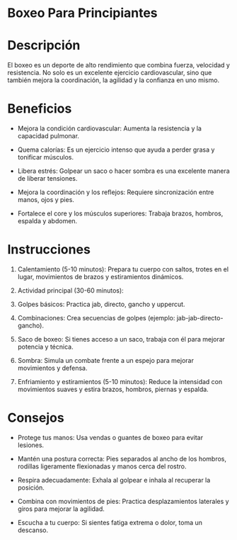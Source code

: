 # Boxeo Para Principiantes

# Descripción
El boxeo es un deporte de alto rendimiento que combina fuerza, velocidad y resistencia. No solo es un excelente ejercicio cardiovascular, sino que también mejora la coordinación, la agilidad y la confianza en uno mismo.

# Beneficios
- Mejora la condición cardiovascular: Aumenta la resistencia y la capacidad pulmonar.

- Quema calorías: Es un ejercicio intenso que ayuda a perder grasa y tonificar músculos.

- Libera estrés: Golpear un saco o hacer sombra es una excelente manera de liberar tensiones.

- Mejora la coordinación y los reflejos: Requiere sincronización entre manos, ojos y pies.

- Fortalece el core y los músculos superiores: Trabaja brazos, hombros, espalda y abdomen.


# Instrucciones
1. Calentamiento (5-10 minutos): Prepara tu cuerpo con saltos, trotes en el lugar, movimientos de brazos y estiramientos dinámicos.

2. Actividad principal (30-60 minutos):

3. Golpes básicos: Practica jab, directo, gancho y uppercut.

4. Combinaciones: Crea secuencias de golpes (ejemplo: jab-jab-directo-gancho).

5. Saco de boxeo: Si tienes acceso a un saco, trabaja con él para mejorar potencia y técnica.

6. Sombra: Simula un combate frente a un espejo para mejorar movimientos y defensa.

7. Enfriamiento y estiramientos (5-10 minutos): Reduce la intensidad con movimientos suaves y estira brazos, hombros, piernas y espalda.



# Consejos
- Protege tus manos: Usa vendas o guantes de boxeo para evitar lesiones.

- Mantén una postura correcta: Pies separados al ancho de los hombros, rodillas ligeramente flexionadas y manos cerca del rostro.

- Respira adecuadamente: Exhala al golpear e inhala al recuperar la posición.

- Combina con movimientos de pies: Practica desplazamientos laterales y giros para mejorar la agilidad.

- Escucha a tu cuerpo: Si sientes fatiga extrema o dolor, toma un descanso.